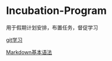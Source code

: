 # Incubation-Program
用于假期计划安排，布置任务，督促学习


[git学习](https://github.com/silence-breaker/Incubation-Program/blob/main/git-learning.md)

[Markdown基本语法](https://forum-zh.obsidian.md/t/topic/435)

